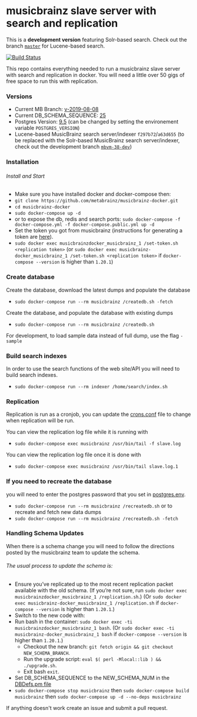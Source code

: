 musicbrainz slave server with search and replication
==================

This is a **development version** featuring Solr-based search.
Check out the branch [`master`](https://github.com/metabrainz/musicbrainz-docker/tree/master) for Lucene-based search.

[![Build Status](https://travis-ci.org/metabrainz/musicbrainz-docker.svg?branch=mbvm-38-dev)](https://travis-ci.org/metabrainz/musicbrainz-docker)

This repo contains everything needed to run a musicbrainz slave server with search and replication in docker.
You will need a little over 50 gigs of free space to run this with replication.

### Versions
* Current MB Branch: [v-2019-08-08](musicbrainz-dockerfile/Dockerfile#L32)
* Current DB_SCHEMA_SEQUENCE: [25](musicbrainz-dockerfile/DBDefs.pm#L112)
* Postgres Version: [9.5](docker-compose.yml)
  (can be changed by setting the environement variable `POSTGRES_VERSION`)
* Lucene-based MusicBrainz search server/indexer `f297b72`/`a63d655`
  (to be replaced with the Solr-based MusicBrainz search server/indexer,
   check out the development branch [`mbvm-38-dev`](https://github.com/metabrainz/musicbrainz-docker/tree/mbvm-38-dev))

### Installation

###### Install and Start
* Make sure you have installed docker and docker-compose then:
* `git clone https://github.com/metabrainz/musicbrainz-docker.git`
* `cd musicbrainz-docker`
* `sudo docker-compose up -d`
* or to expose the db, redis and search ports: `sudo docker-compose -f docker-compose.yml -f docker-compose.public.yml up -d`
* Set the token you got from musicbrainz (instructions for generating a token are [here](http://blog.musicbrainz.org/2015/05/19/schema-change-release-2015-05-18-including-upgrade-instructions/)).
* `sudo docker exec musicbrainzdocker_musicbrainz_1 /set-token.sh <replication token>`
  (or `sudo docker exec musicbrainz-docker_musicbrainz_1 /set-token.sh <replication token>` if `docker-compose --version` is higher than `1.20.1`)


### Create database
Create the database, download the latest dumps and populate the database

* `sudo docker-compose run --rm musicbrainz /createdb.sh -fetch`

Create the database, and populate the database with existing dumps

* `sudo docker-compose run --rm musicbrainz /createdb.sh`

For development, to load sample data instead of full dump, use the flag `-sample`

### Build search indexes
In order to use the search functions of the web site/API you will need to build search indexes.

* `sudo docker-compose run --rm indexer /home/search/index.sh`

### Replication
Replication is run as a cronjob, you can update the [crons.conf](musicbrainz-dockerfile/scripts/crons.conf) file to change when replication will be run.

You can view the replication log file while it is running with
* `sudo docker-compose exec musicbrainz /usr/bin/tail -f slave.log`

You can view the replication log file once it is done with
* `sudo docker-compose exec musicbrainz /usr/bin/tail slave.log.1`

### If you need to recreate the database
you will need to enter the postgres password that you set in [postgres.env](postgres-dockerfile/postgres.env).
* `sudo docker-compose run --rm musicbrainz /recreatedb.sh`
or to recreate and fetch new data dumps
* `sudo docker-compose run --rm musicbrainz /recreatedb.sh -fetch`

### Handling Schema Updates
When there is a schema change you will need to follow the directions posted by the musicbrainz team to update the schema.

###### The usual process to update the schema is:

* Ensure you’ve replicated up to the most recent replication packet available with the old schema.
  (If you’re not sure, run `sudo docker exec musicbrainzdocker_musicbrainz_1 /replication.sh`.)
  (Or `sudo docker exec musicbrainz-docker_musicbrainz_1 /replication.sh` if `docker-compose --version` is higher than `1.20.1`.)
* Switch to the new code with:
* Run bash in the container: `sudo docker exec -ti musicbrainzdocker_musicbrainz_1 bash`.
  (Or `sudo docker exec -ti musicbrainz-docker_musicbrainz_1 bash` if `docker-compose --version` is higher than `1.20.1`.)
  * Checkout the new branch: `git fetch origin && git checkout NEW_SCHEMA_BRANCH`.
  * Run the upgrade script: `eval $( perl -Mlocal::lib ) && ./upgrade.sh`.
  * Exit bash `exit`.
* Set DB_SCHEMA_SEQUENCE to the NEW_SCHEMA_NUM in the [DBDefs.pm file](musicbrainz-dockerfile/DBDefs.pm#L112)
* `sudo docker-compose stop musicbrainz` then `sudo docker-compose build musicbrainz` then `sudo docker-compose up -d --no-deps musicbrainz`

If anything doesn't work create an issue and submit a pull request.
